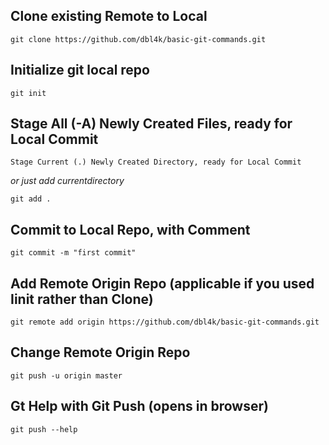 Clone existing Remote to Local
--
```
git clone https://github.com/dbl4k/basic-git-commands.git
```
Initialize git local repo
--
```
git init
```
Stage All (-A) Newly Created  Files, ready for Local Commit
--
```
Stage Current (.) Newly Created Directory, ready for Local Commit
```
*or just add currentdirectory*
```
git add .
```
Commit to Local Repo, with Comment
--
```
git commit -m "first commit"
```
Add Remote Origin Repo (applicable if you used Iinit rather than Clone)
--
```
git remote add origin https://github.com/dbl4k/basic-git-commands.git
```
Change Remote Origin Repo
--
```
git push -u origin master
```
Gt Help with Git Push (opens in browser)
--
```
git push --help
```